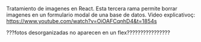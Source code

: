 Tratamiento de imagenes en React. Esta tercera rama permite borrar imagenes en un formulario modal de una base de datos.
Video explicativoç: https://www.youtube.com/watch?v=OiOAFCqnhD4&t=1854s

???fotos desorganizadas no aparecen en un flex????????????????
